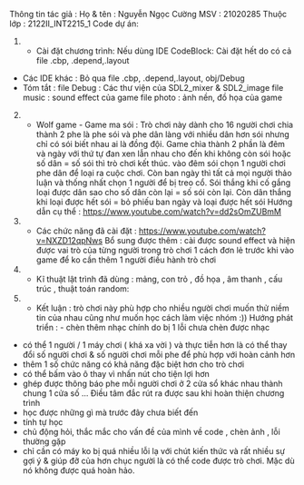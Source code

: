Thông tin tác giả : 
Họ & tên : Nguyễn Ngọc Cường
MSV : 21020285
Thuộc lớp : 2122II_INT2215_1
Code dự án:
1) - Cài đặt chương trình: Nếu dùng IDE CodeBlock: Cài đặt hết do có cả file .cbp, .depend,.layout
- Các IDE khác : Bỏ qua file .cbp, .depend,.layout, obj/Debug
- Tóm tắt : file Debug : Các thư viện của SDL2_mixer & SDL2_image
            file music : sound effect của game
            file photo : ảnh nền, đồ họa của game
2) - Wolf game - Game ma sói : Trò chơi này dành cho 16 người chơi chia thành 2 phe là phe sói và phe dân làng với nhiều dân hơn sói nhưng chỉ có sói biết nhau ai là đồng đội. Game chìa thành 2 phần là đêm và ngày với thứ tự đan xen lẫn nhau cho đến khi không còn sói hoặc số dân = số sói thì trò chơi kết thúc. vào đêm sói chọn 1 người chơi phe dân để loại ra cuộc chơi. Còn ban ngày thì tất cả mọi người thảo luận và thống nhất chọn 1 người để bị treo cổ. Sói thắng khi cố gắng loại được dân sao cho số dân còn lại = số sói còn lại. Còn dân thắng khi loại được hết sói = bỏ phiếu ban ngày và loại được hết sói
Hướng dẫn cụ thể : https://www.youtube.com/watch?v=dd2sOmZUBmM
3) - Các chức năng đã cài đặt : https://www.youtube.com/watch?v=NXZD12qpNws
Bổ sung được thêm : cài được sound effect và hiện được vai trò của từng người trong trò chơi 1 cách đơn lẻ trước khi vào game để ko cần thêm 1 người điều hành trò chơi
4) - Kĩ thuật lật trình đã dùng : mảng, con trỏ , đồ họa , âm thanh , cấu trúc , thuật toán random:
5) - Kết luận : trò chơi này phù hợp cho nhiều người chơi muốn thử niềm tin của nhau cũng như muốn học cách làm việc nhóm :)) 
Hướng phát triển : - chèn thêm nhạc chính do bị 1 lỗi chưa chèn được nhạc
- có thể 1 người / 1 máy chơi ( khá xa vời ) và thực tiễn hơn là có thể thay đổi số người chơi & số người chơi mỗi phe để phù hợp với hoàn cảnh hơn
- thêm 1 số chức năng có khả năng đặc biệt hơn cho trò chơi
- có thể bấm vào ô thay vì nhấn nút cho tiện lợi hơn
- ghép được thông báo phe mỗi người chơi ở 2 cửa sổ khác nhau thành chung 1 cửa số
...
Điều tâm đắc rút ra được sau khi hoàn thiện chương trình
- học được những gì mà trước đây chưa biết đến
- tính tự học
- chủ động hỏi, thắc mắc cho vấn đề của mình về code , chèn ảnh , lỗi thường gặp
- chỉ cần có máy ko bị quá nhiều lỗi lạ với chút kiến thức và rất nhiều sự gợi ý & giúp đỡ của hơn chục người là có thể code được trò chơi. Mặc dù nó không được quá hoàn hảo.
